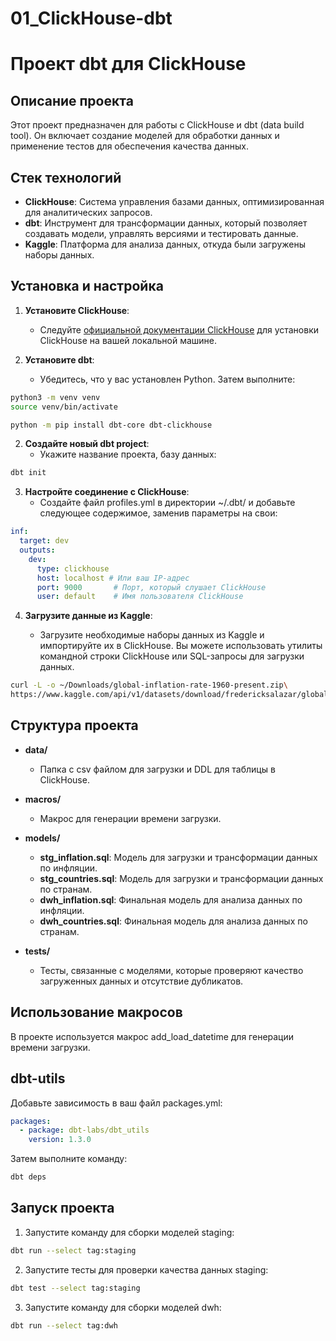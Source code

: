 # 01_ClickHouse-dbt

# Проект dbt для ClickHouse

## Описание проекта

Этот проект предназначен для работы с ClickHouse и dbt (data build tool). Он включает создание моделей для обработки данных и применение тестов для обеспечения качества данных.

## Стек технологий

- **ClickHouse**: Система управления базами данных, оптимизированная для аналитических запросов.
- **dbt**: Инструмент для трансформации данных, который позволяет создавать модели, управлять версиями и тестировать данные.
- **Kaggle**: Платформа для анализа данных, откуда были загружены наборы данных.

## Установка и настройка

1. **Установите ClickHouse**:
   - Следуйте [официальной документации ClickHouse](https://clickhouse.com/docs/en/install/) для установки ClickHouse на вашей локальной машине.

2. **Установите dbt**:
   - Убедитесь, что у вас установлен Python. Затем выполните:
     

```bash
python3 -m venv venv
source venv/bin/activate
```
```bash
python -m pip install dbt-core dbt-clickhouse
```

2. **Создайте новый dbt project**:
    - Укажите название проекта, базу данных:
```bash
dbt init
```

3. **Настройте соединение с ClickHouse**:
   - Создайте файл profiles.yml в директории ~/.dbt/ и добавьте следующее содержимое, заменив параметры на свои:
     
```yaml
inf:
  target: dev
  outputs:
    dev:
      type: clickhouse
      host: localhost # Или ваш IP-адрес
      port: 9000       # Порт, который слушает ClickHouse
      user: default    # Имя пользователя ClickHouse
```     

4. **Загрузите данные из Kaggle**:

   - Загрузите необходимые наборы данных из Kaggle и импортируйте их в ClickHouse. Вы можете использовать утилиты командной строки ClickHouse или SQL-запросы для загрузки данных.

  ```bash
  curl -L -o ~/Downloads/global-inflation-rate-1960-present.zip\
  https://www.kaggle.com/api/v1/datasets/download/fredericksalazar/global-inflation-rate-1960-present
  ```

## Структура проекта

- **data/**
  - Папка с csv файлом для загрузки и DDL для таблицы в ClickHouse.

- **macros/**
  - Макрос для генерации времени загрузки.

- **models/**
  - **stg_inflation.sql**: Модель для загрузки и трансформации данных по инфляции.
  - **stg_countries.sql**: Модель для загрузки и трансформации данных по странам.
  - **dwh_inflation.sql**: Финальная модель для анализа данных по инфляции.
  - **dwh_countries.sql**: Финальная модель для анализа данных по странам.

- **tests/**
  - Тесты, связанные с моделями, которые проверяют качество загруженных данных и отсутствие дубликатов.

## Использование макросов

В проекте используется макрос add_load_datetime для генерации времени загрузки. 

## dbt-utils

Добавьте зависимость в ваш файл packages.yml:

```yaml
packages:
  - package: dbt-labs/dbt_utils
    version: 1.3.0
```
Затем выполните команду:

```bash
dbt deps
```
## Запуск проекта

1. Запустите команду для сборки моделей staging:
   
```bash
dbt run --select tag:staging
```   


2. Запустите тесты для проверки качества данных staging:
   
```bash
dbt test --select tag:staging
```   

3. Запустите команду для сборки моделей dwh:

```bash
dbt run --select tag:dwh
```   


